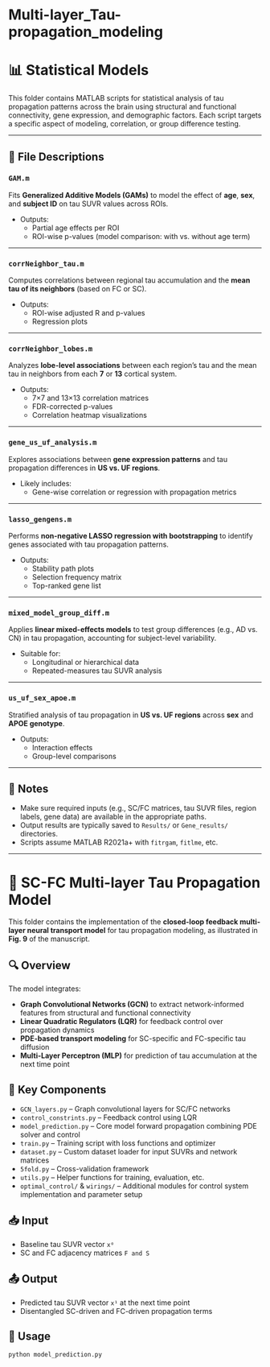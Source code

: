 # Multi-layer_Tau-propagation_modeling



# 📊 Statistical Models

This folder contains MATLAB scripts for statistical analysis of tau propagation patterns across the brain using structural and functional connectivity, gene expression, and demographic factors. Each script targets a specific aspect of modeling, correlation, or group difference testing.

---

## 📁 File Descriptions

### `GAM.m`
Fits **Generalized Additive Models (GAMs)** to model the effect of **age**, **sex**, and **subject ID** on tau SUVR values across ROIs.

- Outputs:
  - Partial age effects per ROI
  - ROI-wise p-values (model comparison: with vs. without age term)

---

### `corrNeighbor_tau.m`
Computes correlations between regional tau accumulation and the **mean tau of its neighbors** (based on FC or SC).

- Outputs:
  - ROI-wise adjusted R and p-values
  - Regression plots

---

### `corrNeighbor_lobes.m`
Analyzes **lobe-level associations** between each region’s tau and the mean tau in neighbors from each **7** or **13** cortical system.

- Outputs:
  - 7×7 and 13×13 correlation matrices
  - FDR-corrected p-values
  - Correlation heatmap visualizations

---

### `gene_us_uf_analysis.m`
Explores associations between **gene expression patterns** and tau propagation differences in **US vs. UF regions**.

- Likely includes:
  - Gene-wise correlation or regression with propagation metrics

---

### `lasso_gengens.m`
Performs **non-negative LASSO regression with bootstrapping** to identify genes associated with tau propagation patterns.

- Outputs:
  - Stability path plots
  - Selection frequency matrix
  - Top-ranked gene list

---

### `mixed_model_group_diff.m`
Applies **linear mixed-effects models** to test group differences (e.g., AD vs. CN) in tau propagation, accounting for subject-level variability.

- Suitable for:
  - Longitudinal or hierarchical data
  - Repeated-measures tau SUVR analysis

---

### `us_uf_sex_apoe.m`
Stratified analysis of tau propagation in **US vs. UF regions** across **sex** and **APOE genotype**.

- Outputs:
  - Interaction effects
  - Group-level comparisons

---

## 📝 Notes

- Make sure required inputs (e.g., SC/FC matrices, tau SUVR files, region labels, gene data) are available in the appropriate paths.
- Output results are typically saved to `Results/` or `Gene_results/` directories.
- Scripts assume MATLAB R2021a+ with `fitrgam`, `fitlme`, etc.

---

# 🧠 SC-FC Multi-layer Tau Propagation Model

This folder contains the implementation of the **closed-loop feedback multi-layer neural transport model** for tau propagation modeling, as illustrated in **Fig. 9** of the manuscript.

## 🔍 Overview

The model integrates:

- **Graph Convolutional Networks (GCN)** to extract network-informed features from structural and functional connectivity
- **Linear Quadratic Regulators (LQR)** for feedback control over propagation dynamics
- **PDE-based transport modeling** for SC-specific and FC-specific tau diffusion
- **Multi-Layer Perceptron (MLP)** for prediction of tau accumulation at the next time point

## 🧱 Key Components

- `GCN_layers.py` – Graph convolutional layers for SC/FC networks  
- `control_constrints.py` – Feedback control using LQR  
- `model_prediction.py` – Core model forward propagation combining PDE solver and control  
- `train.py` – Training script with loss functions and optimizer  
- `dataset.py` – Custom dataset loader for input SUVRs and network matrices  
- `5fold.py` – Cross-validation framework  
- `utils.py` – Helper functions for training, evaluation, etc.  
- `optimal_control/` & `wirings/` – Additional modules for control system implementation and parameter setup

## 📥 Input

- Baseline tau SUVR vector `x⁰`
- SC and FC adjacency matrices `F and S`

## 📤 Output

- Predicted tau SUVR vector `x¹` at the next time point
- Disentangled SC-driven and FC-driven propagation terms

## 🧪 Usage

```bash
python model_prediction.py

